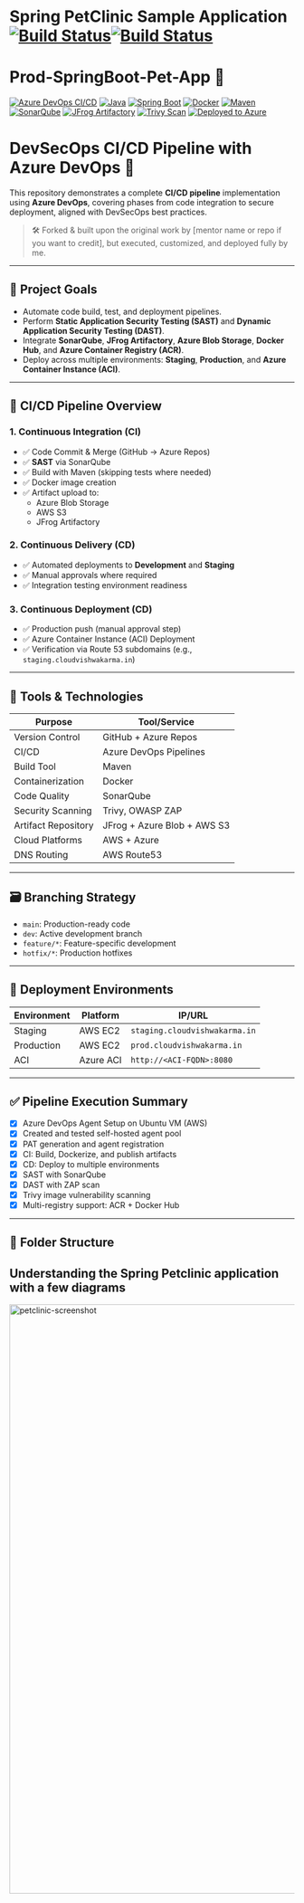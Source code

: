 
# Spring PetClinic Sample Application [![Build Status](https://github.com/spring-projects/spring-petclinic/actions/workflows/maven-build.yml/badge.svg)](https://github.com/spring-projects/spring-petclinic/actions/workflows/maven-build.yml)[![Build Status](https://github.com/spring-projects/spring-petclinic/actions/workflows/gradle-build.yml/badge.svg)](https://github.com/spring-projects/spring-petclinic/actions/workflows/gradle-build.yml)
# Prod-SpringBoot-Pet-App 🚀  
[![Azure DevOps CI/CD](https://img.shields.io/badge/Azure%20DevOps-CI%2FCD-blue?logo=azure-devops)](https://azure.microsoft.com/en-us/services/devops/)
[![Java](https://img.shields.io/badge/Java-17-red?logo=java)](https://www.oracle.com/java/)
[![Spring Boot](https://img.shields.io/badge/Spring%20Boot-3.x-green?logo=spring-boot)](https://spring.io/projects/spring-boot)
[![Docker](https://img.shields.io/badge/Docker-Containerized-blue?logo=docker)](https://www.docker.com/)
[![Maven](https://img.shields.io/badge/Maven-Build-orange?logo=apache-maven)](https://maven.apache.org/)
[![SonarQube](https://img.shields.io/badge/SonarQube-Code%20Quality-brightgreen?logo=sonarqube)](https://www.sonarsource.com/)
[![JFrog Artifactory](https://img.shields.io/badge/Artifacts-JFrog-yellowgreen?logo=jfrog)](https://jfrog.com/)
[![Trivy Scan](https://img.shields.io/badge/Security-Trivy-critical?logo=aqua)](https://aquasecurity.github.io/trivy/)
[![Deployed to Azure](https://img.shields.io/badge/Deployed-Azure%20Container%20Instance-0078D4?logo=microsoft-azure)](https://azure.microsoft.com/en-us/services/container-instances/)

# DevSecOps CI/CD Pipeline with Azure DevOps 🚀

This repository demonstrates a complete **CI/CD pipeline** implementation using **Azure DevOps**, covering phases from code integration to secure deployment, aligned with DevSecOps best practices.

> 🛠️ Forked & built upon the original work by [mentor name or repo if you want to credit], but executed, customized, and deployed fully by me.

---

## 📌 Project Goals

- Automate code build, test, and deployment pipelines.
- Perform **Static Application Security Testing (SAST)** and **Dynamic Application Security Testing (DAST)**.
- Integrate **SonarQube**, **JFrog Artifactory**, **Azure Blob Storage**, **Docker Hub**, and **Azure Container Registry (ACR)**.
- Deploy across multiple environments: **Staging**, **Production**, and **Azure Container Instance (ACI)**.

---

## 🔄 CI/CD Pipeline Overview

### 1. **Continuous Integration (CI)**

- ✅ Code Commit & Merge (GitHub → Azure Repos)
- ✅ **SAST** via SonarQube
- ✅ Build with Maven (skipping tests where needed)
- ✅ Docker image creation
- ✅ Artifact upload to:
  - Azure Blob Storage
  - AWS S3
  - JFrog Artifactory

### 2. **Continuous Delivery (CD)**

- ✅ Automated deployments to **Development** and **Staging**
- ✅ Manual approvals where required
- ✅ Integration testing environment readiness

### 3. **Continuous Deployment (CD)**

- ✅ Production push (manual approval step)
- ✅ Azure Container Instance (ACI) Deployment
- ✅ Verification via Route 53 subdomains (e.g., `staging.cloudvishwakarma.in`)

---

## 🔧 Tools & Technologies

| Purpose                | Tool/Service           |
|------------------------|------------------------|
| Version Control        | GitHub + Azure Repos   |
| CI/CD                  | Azure DevOps Pipelines |
| Build Tool             | Maven                  |
| Containerization       | Docker                 |
| Code Quality           | SonarQube              |
| Security Scanning      | Trivy, OWASP ZAP       |
| Artifact Repository    | JFrog + Azure Blob + AWS S3 |
| Cloud Platforms        | AWS + Azure            |
| DNS Routing            | AWS Route53            |

---

## 🗃️ Branching Strategy

- `main`: Production-ready code
- `dev`: Active development branch
- `feature/*`: Feature-specific development
- `hotfix/*`: Production hotfixes

---

## 🚀 Deployment Environments

| Environment | Platform   | IP/URL                            |
|-------------|------------|-----------------------------------|
| Staging     | AWS EC2    | `staging.cloudvishwakarma.in`     |
| Production  | AWS EC2    | `prod.cloudvishwakarma.in`        |
| ACI         | Azure ACI  | `http://<ACI-FQDN>:8080`          |

---

## ✅ Pipeline Execution Summary

- [x] Azure DevOps Agent Setup on Ubuntu VM (AWS)
- [x] Created and tested self-hosted agent pool
- [x] PAT generation and agent registration
- [x] CI: Build, Dockerize, and publish artifacts
- [x] CD: Deploy to multiple environments
- [x] SAST with SonarQube
- [x] DAST with ZAP scan
- [x] Trivy image vulnerability scanning
- [x] Multi-registry support: ACR + Docker Hub

---

## 📂 Folder Structure



## Understanding the Spring Petclinic application with a few diagrams

<img width="1042" alt="petclinic-screenshot" src="https://cloud.githubusercontent.com/assets/838318/19727082/2aee6d6c-9b8e-11e6-81fe-e889a5ddfded.png">

